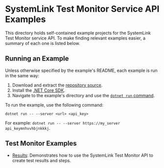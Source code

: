 SystemLink Test Monitor Service API Examples
====================================

This directory holds self-contained example projects for the SystemLink Test Monitor service API. To make finding relevant examples easier, a summary of each one is listed below.

Running an Example
------------------

Unless otherwise specified by the example's README, each example is run in the
same way:

1. Download and extract the [repository source](https://github.com/ni/systemlink-client-docs/archive/master.zip).
2. Install the [.NET Core SDK](https://dotnet.microsoft.com/download/dotnet-core).
3. Navigate to the example's directory and use the [`dotnet run` command](https://docs.microsoft.com/en-us/dotnet/core/tools/dotnet-run?tabs=netcore21).

To run the example, use the following command:

```
dotnet run -- --server <url> <api_key>
```

For example: `dotnet run -- --server https://my_server api_keymnhvvhbjnkkkj`.

Test Monitor Examples
------------

- [Results](results): Demonstrates how to use the SystemLink Test Monitor API to create test results and steps.

